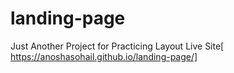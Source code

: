 # landing-page
Just Another Project for Practicing Layout
Live Site[ https://anoshasohail.github.io/landing-page/]
